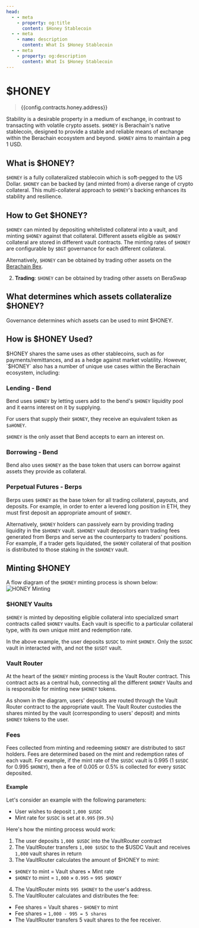 ```yaml
---
head:
  - - meta
    - property: og:title
      content: $Honey Stablecoin
  - - meta
    - name: description
      content: What Is $Honey Stablecoin
  - - meta
    - property: og:description
      content: What Is $Honey Stablecoin
---
```


<script setup>
  import Token from '@berachain/ui/Token';
  import config from '@berachain/config/constants.json';
</script>

# $HONEY

> <a target="_blank" :href="config.testnet.dapps.beratrail.url + '/address/' + config.contracts.honey.address">{{config.contracts.honey.address}}</a>

<ClientOnly>
  <Token title="$HONEY" image="/assets/HONEY.png" />
</ClientOnly>

Stability is a desirable property in a medium of exchange, in contrast to transacting with volatile crypto assets. `$HONEY` is Berachain's native stablecoin, designed to provide a stable and reliable means of exchange within the Berachain ecosystem and beyond. `$HONEY` aims to maintain a peg 1 USD.

## What is $HONEY?

`$HONEY` is a fully collateralized stablecoin which is soft-pegged to the US Dollar. `$HONEY` can be backed by (and minted from) a diverse range of crypto collateral. This multi-collateral approach to `$HONEY`'s backing enhances its stability and resilience.

## How to Get $HONEY?

`$HONEY` can minted by depositing whitelisted collateral into a vault, and minting `$HONEY` against that collateral. Different assets eligible as `$HONEY` collateral are stored in different vault contracts. The minting rates of `$HONEY` are configurable by `$BGT` governance for each different collateral.

Alternatively, `$HONEY` can be obtained by trading other assets on the [Berachain Bex](https://artio.bex.berachain.com).

2. **Trading**: `$HONEY` can be obtained by trading other assets on BeraSwap
## What determines which assets collateralize $HONEY?

Governance determines which assets can be used to mint $HONEY.

## How is $HONEY Used?

$HONEY shares the same uses as other stablecoins, such as for payments/remittances, and as a hedge against market volatility. However, `$HONEY` also has a number of unique use cases within the Berachain ecosystem, including:

### Lending - Bend

Bend uses `$HONEY` by letting users add to the bend's `$HONEY` liquidity pool and it earns interest on it by supplying.

For users that supply their `$HONEY`, they receive an equivalent token as <a target="_blank" rel="no-referrer" :href="config.websites.docsBend.url + '/learn/lending-protocol/tokens#atokens'">`$aHONEY`</a>.

`$HONEY` is the only asset that Bend accepts to earn an interest on.

### Borrowing - Bend

Bend also uses `$HONEY` as the base token that users can borrow against assets they provide as collateral.

### Perpetual Futures - Berps

Berps uses `$HONEY` as the base token for all trading collateral, payouts, and deposits. For example, in order to enter a levered long position in ETH, they must first deposit an appropriate amount of `$HONEY`.

Alternatively, `$HONEY` holders can passively earn by providing trading liquidity in the `$bHONEY` vault. `$bHONEY` vault depositors earn trading fees generated from Berps and serve as the counterparty to traders' positions. For example, if a trader gets liquidated, the `$HONEY` collateral of that position is distributed to those staking in the `$bHONEY` vault.

## Minting $HONEY

A flow diagram of the `$HONEY` minting process is shown below:
![HONEY Minting](/assets/honey-minting.png)

### $HONEY Vaults

`$HONEY` is minted by depositing eligible collateral into specialized smart contracts called `$HONEY` vaults. Each vault is specific to a particular collateral type, with its own unique mint and redemption rate.

In the above example, the user deposits `$USDC` to mint `$HONEY`. Only the `$USDC` vault in interacted with, and not the `$USDT` vault.

### Vault Router

At the heart of the `$HONEY` minting process is the Vault Router contract. This contract acts as a central hub, connecting all the different `$HONEY` Vaults and is responsible for minting new `$HONEY` tokens.

As shown in the diagram, users' deposits are routed through the Vault Router contract to the appropriate vault. The Vault Router custodies the shares minted by the vault (corresponding to users' deposit) and mints `$HONEY` tokens to the user.

### Fees

Fees collected from minting and redeeming `$HONEY` are distributed to `$BGT` holders. Fees are determined based on the mint and redemption rates of each vault. For example, if the mint rate of the `$USDC` vault is 0.995 (1 `$USDC` for 0.995 `$HONEY`), then a fee of 0.005 or 0.5% is collected for every `$USDC` deposited.

#### Example

Let's consider an example with the following parameters:

- User wishes to deposit `1,000 $USDC`
- Mint rate for `$USDC` is set at `0.995` (`99.5%`)

Here's how the minting process would work:

1. The user deposits `1,000 $USDC` into the VaultRouter contract
2. The VaultRouter transfers `1,000 $USDC` to the $USDC Vault and receives `1,000` vault shares in return
3. The VaultRouter calculates the amount of $HONEY to mint:

- `$HONEY` to mint = Vault shares × Mint rate
- `$HONEY` to mint = `1,000` × `0.995` = `995 $HONEY`

4. The VaultRouter mints `995 $HONEY` to the user's address.
5. The VaultRouter calculates and distributes the fee:

- Fee shares = Vault shares - `$HONEY` to mint
- Fee shares = `1,000 - 995 = 5 shares`
- The VaultRouter transfers 5 vault shares to the fee receiver.
